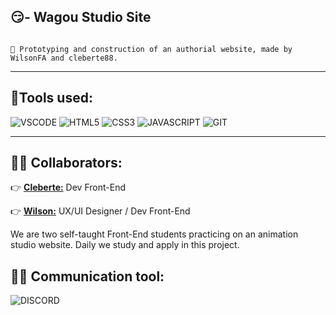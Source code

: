 ## 😏- Wagou Studio Site
<code>
🎯 Prototyping and construction of an authorial website, made by WilsonFA and cleberte88.
</code>

<hr>

## 🔧Tools used:

![VSCODE](https://img.shields.io/badge/Visual_Studio_Code-0078D4?style=for-the-badge&logo=visual%20studio%20code&logoColor=white)
![HTML5](https://img.shields.io/badge/html5-%23E34F26.svg?style=for-the-badge&logo=html5&logoColor=white)
![CSS3](https://img.shields.io/badge/css3-%231572B6.svg?style=for-the-badge&logo=css3&logoColor=white)
![JAVASCRIPT](https://img.shields.io/badge/JavaScript-323330?style=for-the-badge&logo=javascript&logoColor=F7DF1E)
![GIT](https://img.shields.io/badge/GIT-E44C30?style=for-the-badge&logo=git&logoColor=white)
<hr>

## 👨‍💻 Collaborators:

👉 [**Cleberte:**](https://github.com/cleberte88) Dev Front-End

👉 [**Wilson:**](https://github.com/WilsonFA) UX/UI Designer  / Dev Front-End

We are two self-taught Front-End students practicing on an animation studio website.
Daily we study and apply in this project.

## 🤜🤛 **Communication tool:**
![DISCORD](https://img.shields.io/badge/Discord-5865F2?style=for-the-badge&logo=discord&logoColor=white)
